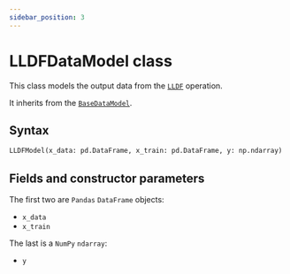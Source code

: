 ```yaml
---
sidebar_position: 3
---
```


# LLDFDataModel class

This class models the output data from the [`LLDF`](./lldf-class.md) operation.

It inherits from the [`BaseDataModel`](../base/basedatamodel.md).

## Syntax

```python
LLDFModel(x_data: pd.DataFrame, x_train: pd.DataFrame, y: np.ndarray)
```

## Fields and constructor parameters

The first two are `Pandas` `DataFrame` objects:
- `x_data`
- `x_train`

The last is a `NumPy` `ndarray`:
- `y`

